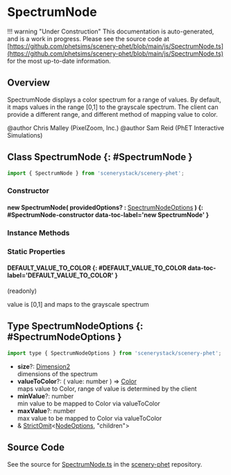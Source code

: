 # SpectrumNode

!!! warning "Under Construction"
    This documentation is auto-generated, and is a work in progress. Please see the source code at
    [https://github.com/phetsims/scenery-phet/blob/main/js/SpectrumNode.ts](https://github.com/phetsims/scenery-phet/blob/main/js/SpectrumNode.ts) for the most up-to-date information.

## Overview

SpectrumNode displays a color spectrum for a range of values. By default, it maps values in the range [0,1] to
the grayscale spectrum. The client can provide a different range, and different method of mapping value to color.

@author Chris Malley (PixelZoom, Inc.)
@author Sam Reid (PhET Interactive Simulations)

## Class SpectrumNode {: #SpectrumNode }


```js
import { SpectrumNode } from 'scenerystack/scenery-phet';
```
### Constructor

#### new SpectrumNode( providedOptions? : <span style="font-weight: 400;">[SpectrumNodeOptions](../scenery-phet/SpectrumNode.md#SpectrumNodeOptions)</span> ) {: #SpectrumNode-constructor data-toc-label='new SpectrumNode' }

### Instance Methods



### Static Properties

#### DEFAULT_VALUE_TO_COLOR {: #DEFAULT_VALUE_TO_COLOR data-toc-label='DEFAULT_VALUE_TO_COLOR' }

(readonly)

value is [0,1] and maps to the grayscale spectrum



## Type SpectrumNodeOptions {: #SpectrumNodeOptions }


```js
import type { SpectrumNodeOptions } from 'scenerystack/scenery-phet';
```


- **size**?: [Dimension2](../dot/Dimension2.md)
<br>  dimensions of the spectrum
- **valueToColor**?: ( value: <span style="color: hsla(calc(var(--md-hue) + 180deg),80%,40%,1);">number</span> ) =&gt; [Color](../scenery/Color.md)
<br>  maps value to Color, range of value is determined by the client
- **minValue**?: <span style="color: hsla(calc(var(--md-hue) + 180deg),80%,40%,1);">number</span>
<br>  min value to be mapped to Color via valueToColor
- **maxValue**?: <span style="color: hsla(calc(var(--md-hue) + 180deg),80%,40%,1);">number</span>
<br>  max value to be mapped to Color via valueToColor
- &amp; [StrictOmit](../phet-core/StrictOmit.md)&lt;[NodeOptions](../scenery/Node.md#NodeOptions), "children"&gt;




## Source Code

See the source for [SpectrumNode.ts](https://github.com/phetsims/scenery-phet/blob/main/js/SpectrumNode.ts) in the [scenery-phet](https://github.com/phetsims/scenery-phet) repository.
